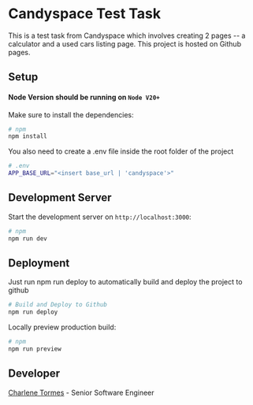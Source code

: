 # Candyspace Test Task

This is a test task from Candyspace which involves creating 2 pages -- a calculator and a used cars listing page. This project is hosted on Github pages.

## Setup

#### Node Version should be running on `Node V20+`

Make sure to install the dependencies:

```bash
# npm
npm install
```

You also need to create a .env file inside the root folder of the project

```bash
# .env
APP_BASE_URL="<insert base_url | 'candyspace'>"
```

## Development Server

Start the development server on `http://localhost:3000`:

```bash
# npm
npm run dev
```

## Deployment

Just run npm run deploy to automatically build and deploy the project to github

```bash
# Build and Deploy to Github
npm run deploy
```

Locally preview production build:

```bash
# npm
npm run preview
```

## Developer

[Charlene Tormes](https://www.linkedin.com/in/charlene-tormes-90023a17b/) - Senior Software Engineer
